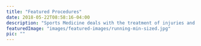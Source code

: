 ```yaml
---
title: "Featured Procedures"
date: 2018-05-22T08:58:16-04:00
description: "Sports Medicine deals with the treatment of injuries and conditions related to sports, such as ACL tears, rotator cuff tears, SLAP tears, and meniscus tears."
featuredImage: "images/featured-images/running-min-sized.jpg"
pic: ""
---
```

